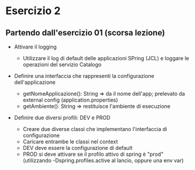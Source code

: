 # Esercizio 2

## Partendo dall'esercizio 01 (scorsa lezione)

- Attivare il logging
  - Utilizzare il log di default delle applicazioni SPring (JCL) e loggare le operazioni del servizio Catalogo

- Definire una interfaccia che rappresenti la configurazione dell'applicazione
  - getNomeApplicazione(): String => da il nome dell'app; prelevato da external config (application.properties)
  - getAmbiente(): String => restituisce l'ambiente di esecuzione

- Definire due diversi profili: DEV e PROD
  - Creare due diverse classi che implementano l'interfaccia di configurazione
  - Caricare entrambe le classi nel context
  - DEV deve essere la configurazione di default
  - PROD si deve attivare se il profilo attivo di spring è "prod" (utilizzando -Dspring.profiles.active al lancio, oppure una env var)




